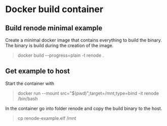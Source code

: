 # Docker build container


## Build renode minimal example

Create a minimal docker image that contains everything to build
the binary. The binary is build during the creation of the image.

> docker build --progress=plain -t renode .


## Get example to host

Start the container with
> docker run --mount src="$(pwd)",target=/mnt,type=bind -it renode /bin/bash

In the container go into folder renode and copy the build binary to the host.
> cp renode-example.elf /mnt
